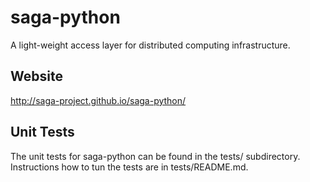 saga-python
===========

A light-weight access layer for distributed computing infrastructure.

Website
-------

http://saga-project.github.io/saga-python/

Unit Tests
----------

The unit tests for saga-python can be found in the tests/ subdirectory.
Instructions how to tun the tests are in tests/README.md.
 


